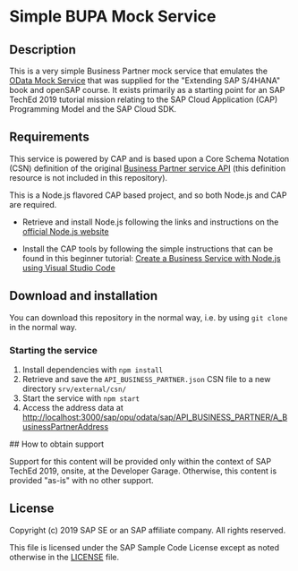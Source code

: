 # Simple BUPA Mock Service

## Description

This is a very simple Business Partner mock service that emulates the [OData Mock Service](https://sap.github.io/cloud-s4-sdk-book/pages/mock-odata.html) that was supplied for the "Extending SAP S/4HANA" book and openSAP course. It exists primarily as a starting point for an SAP TechEd 2019 tutorial mission relating to the SAP Cloud Application (CAP) Programming Model and the SAP Cloud SDK.

## Requirements

This service is powered by CAP and is based upon a Core Schema Notation (CSN) definition of the original [Business Partner service API](https://api.sap.com/api/API_BUSINESS_PARTNER/overview) (this definition resource is not included in this repository).

This is a Node.js flavored CAP based project, and so both Node.js and CAP are required.

- Retrieve and install Node.js following the links and instructions on the [official Node.js website](https://nodejs.org)

- Install the CAP tools by following the simple instructions that can be found in this beginner tutorial: [Create a Business Service with Node.js using Visual Studio Code](https://developers.sap.com/tutorials/cp-apm-nodejs-create-service.html)

## Download and installation

You can download this repository in the normal way, i.e. by using `git clone` in the normal way.

### Starting the service

1. Install dependencies with `npm install`
1. Retrieve and save the `API_BUSINESS_PARTNER.json` CSN file to a new directory `srv/external/csn/`
1. Start the service with `npm start`
1. Access the address data at <http://localhost:3000/sap/opu/odata/sap/API_BUSINESS_PARTNER/A_BusinessPartnerAddress>

## How to obtain support

Support for this content will be provided only within the context of SAP TechEd 2019, onsite, at the Developer Garage. Otherwise, this content is provided "as-is" with no other support.

## License

Copyright (c) 2019 SAP SE or an SAP affiliate company. All rights reserved.

This file is licensed under the SAP Sample Code License except as noted otherwise in the [LICENSE](LICENSE) file.

